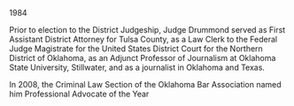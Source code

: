 ﻿---
fname: 'Douglas'
lname: 'Drummond'
id: 1119
published: false
layout: judge-bio
---
1984

Prior to election to the District Judgeship, Judge Drummond served as
First Assistant District Attorney for Tulsa County, as a Law Clerk to
the Federal Judge Magistrate for the United States District Court for
the Northern District of Oklahoma, as an Adjunct Professor of Journalism
at Oklahoma State University, Stillwater, and as a journalist in
Oklahoma and Texas.

In 2008, the Criminal Law Section of the Oklahoma Bar Association named
him Professional Advocate of the Year
